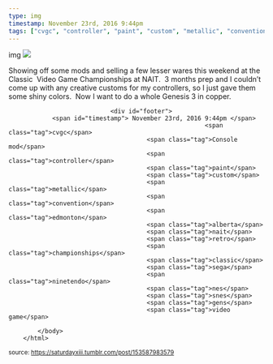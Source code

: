 ```yaml
---
type: img
timestamp: November 23rd, 2016 9:44pm
tags: ["cvgc", "controller", "paint", "custom", "metallic", "convention", "edmonton", "alberta", "nait", "retro", "championships", "classic", "sega", "ninetendo", "nes", "snes", "gens"]
---
```

img
<img src="https://saturdayxiii.github.io/media/153587983579.jpg"/>
                                                                                          
Showing off some mods and selling a few lesser wares this weekend at the Classic  Video Game Championships at NAIT.  3 months prep and I couldn’t come up with any creative customs for my controllers, so I just gave them some shiny colors.  Now I want to do a whole Genesis 3 in copper.
 
                                    
                
                
                
                
                                <div id="footer">
                <span id="timestamp"> November 23rd, 2016 9:44pm </span>
                                                          <span class="tag">cvgc</span>
                                          <span class="tag">Console mod</span>
                                          <span class="tag">controller</span>
                                          <span class="tag">paint</span>
                                          <span class="tag">custom</span>
                                          <span class="tag">metallic</span>
                                          <span class="tag">convention</span>
                                          <span class="tag">edmonton</span>
                                          <span class="tag">alberta</span>
                                          <span class="tag">nait</span>
                                          <span class="tag">retro</span>
                                          <span class="tag">championships</span>
                                          <span class="tag">classic</span>
                                          <span class="tag">sega</span>
                                          <span class="tag">ninetendo</span>
                                          <span class="tag">nes</span>
                                          <span class="tag">snes</span>
                                          <span class="tag">gens</span>
                                          <span class="tag">video game</span>
                                                    
            </body>
        </html>

        
<small>source: https://saturdayxiii.tumblr.com/post/153587983579</small>